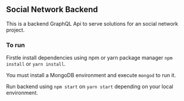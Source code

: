 ## Social Network Backend

This is a backend GraphQL Api to serve solutions for an social network project.

### To run

Firstle install dependencies using npm or yarn package manager `npm install` or `yarn install`.

You must install a MongoDB environment and execute `mongod` to run it.

Run backend using `npm start` on `yarn start` depending on your local environment.

